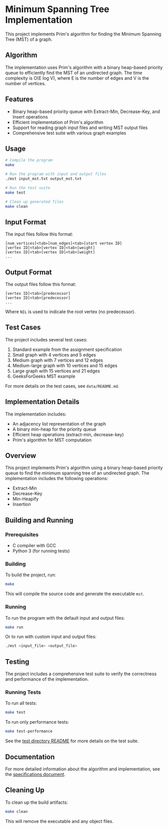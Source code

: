 # Minimum Spanning Tree Implementation

This project implements Prim's algorithm for finding the Minimum Spanning Tree (MST) of a graph.

## Algorithm

The implementation uses Prim's algorithm with a binary heap-based priority queue to efficiently find the MST of an undirected graph. The time complexity is O(E log V), where E is the number of edges and V is the number of vertices.

## Features

- Binary heap-based priority queue with Extract-Min, Decrease-Key, and Insert operations
- Efficient implementation of Prim's algorithm
- Support for reading graph input files and writing MST output files
- Comprehensive test suite with various graph examples

## Usage

```bash
# Compile the program
make

# Run the program with input and output files
./mst input_mst.txt output_mst.txt

# Run the test suite
make test

# Clean up generated files
make clean
```

## Input Format

The input files follow this format:

```
[num_vertices]<tab>[num_edges]<tab>[start vertex ID]
[vertex ID]<tab>[vertex ID]<tab>[weight]
[vertex ID]<tab>[vertex ID]<tab>[weight]
...
```

## Output Format

The output files follow this format:

```
[vertex ID]<tab>[predecessor]
[vertex ID]<tab>[predecessor]
...
```

Where `NIL` is used to indicate the root vertex (no predecessor).

## Test Cases

The project includes several test cases:

1. Standard example from the assignment specification
2. Small graph with 4 vertices and 5 edges
3. Medium graph with 7 vertices and 12 edges
4. Medium-large graph with 10 vertices and 15 edges
5. Large graph with 15 vertices and 21 edges
6. GeeksForGeeks MST example

For more details on the test cases, see `data/README.md`.

## Implementation Details

The implementation includes:

- An adjacency list representation of the graph
- A binary min-heap for the priority queue
- Efficient heap operations (extract-min, decrease-key)
- Prim's algorithm for MST computation

## Overview

This project implements Prim's algorithm using a binary heap-based priority queue to find the minimum spanning tree of an undirected graph.
The implementation includes the following operations:

- Extract-Min
- Decrease-Key
- Min-Heapify
- Insertion

## Building and Running

### Prerequisites

- C compiler with GCC
- Python 3 (for running tests)

### Building

To build the project, run:

```bash
make
```

This will compile the source code and generate the executable `mst`.

### Running

To run the program with the default input and output files:

```bash
make run
```

Or to run with custom input and output files:

```bash
./mst <input_file> <output_file>
```

## Testing

The project includes a comprehensive test suite to verify the correctness and performance of the implementation.

### Running Tests

To run all tests:

```bash
make test
```

To run only performance tests:

```bash
make test-performance
```

See the [test directory README](./test/README.md) for more details on the test suite.

## Documentation

For more detailed information about the algorithm and implementation, see the [specifications document](./docs/specifications.md).

## Cleaning Up

To clean up the build artifacts:

```bash
make clean
```

This will remove the executable and any object files.

